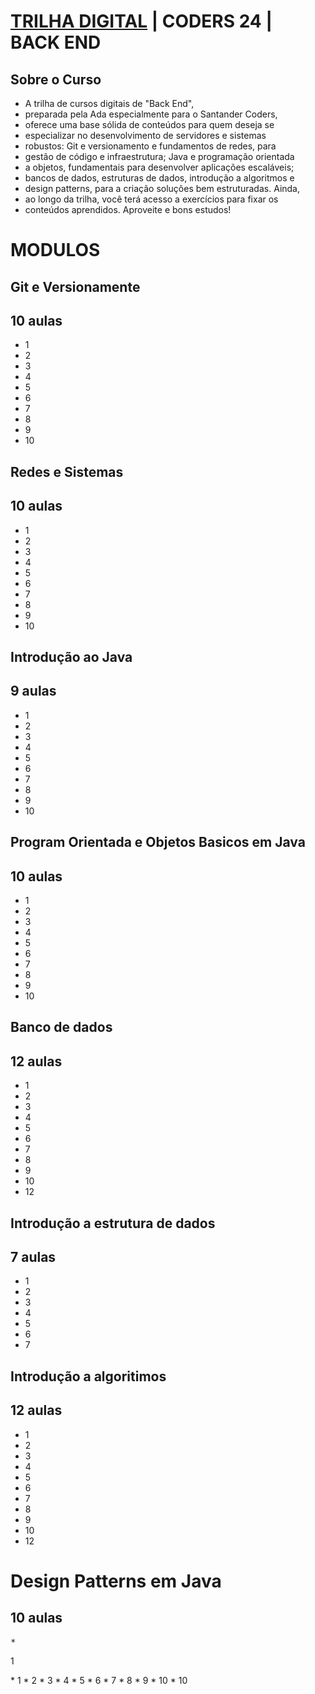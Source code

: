 <!DOCTYPE html>
<html lang="en">
<head>
    <meta charset="UTF-8">
    <meta name="viewport" content="width=device-width, initial-scale=1.0">
</head>
<body>
    <h1><a href="https://app.santanderopenacademy.com" target="_blank" rel="noopener noreferrer">TRILHA DIGITAL</a> | CODERS 24 | BACK END </h1> 

<h2>Sobre o Curso</h2> 

* A trilha de cursos digitais de "Back End", 
* preparada pela Ada especialmente para o Santander Coders, 
* oferece uma base sólida de conteúdos para quem deseja se 
* especializar no desenvolvimento de servidores e sistemas 
*  robustos: Git e versionamento e fundamentos de redes, para 
* gestão de código e infraestrutura; Java e programação orientada 
* a objetos, fundamentais para desenvolver aplicações escaláveis; 
* bancos de dados, estruturas de dados, introdução a algoritmos e 
* design patterns, para a criação soluções bem estruturadas. Ainda, 
* ao longo da trilha, você terá acesso a exercícios para fixar os 
* conteúdos aprendidos. Aproveite e bons estudos! 

# MODULOS

## Git e Versionamente
## 10 aulas
* 1
* 2
* 3
* 4
* 5
* 6
* 7
* 8
* 9
* 10

## Redes e Sistemas
## 10 aulas

* 1
* 2
* 3
* 4
* 5
* 6
* 7
* 8
* 9
* 10

## Introdução ao Java
## 9 aulas

* 1
* 2
* 3
* 4
* 5
* 6
* 7
* 8
* 9
* 10

## Program Orientada e Objetos Basicos em Java
## 10 aulas

* 1
* 2
* 3
* 4
* 5
* 6
* 7
* 8
* 9
* 10

## Banco de dados
## 12 aulas

* 1
* 2
* 3
* 4
* 5
* 6
* 7
* 8
* 9
* 10
* 12

## Introdução a estrutura de dados
## 7 aulas

* 1
* 2
* 3
* 4
* 5
* 6
* 7

## Introdução a algoritimos
## 12 aulas

* 1
* 2
* 3
* 4
* 5
* 6
* 7
* 8
* 9
* 10
* 12

<h1>Design Patterns em Java</h1> 
<h2>10 aulas</h2>
<p><pre>*</pre> 1</p>
* 1
* 2
* 3
* 4
* 5
* 6
* 7
* 8
* 9
* 10
* 10

</body>
</html>
